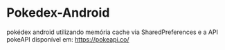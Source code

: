 # Pokedex-Android
pokédex android utilizando memória cache via SharedPreferences e a API pokeAPI disponível em: https://pokeapi.co/
